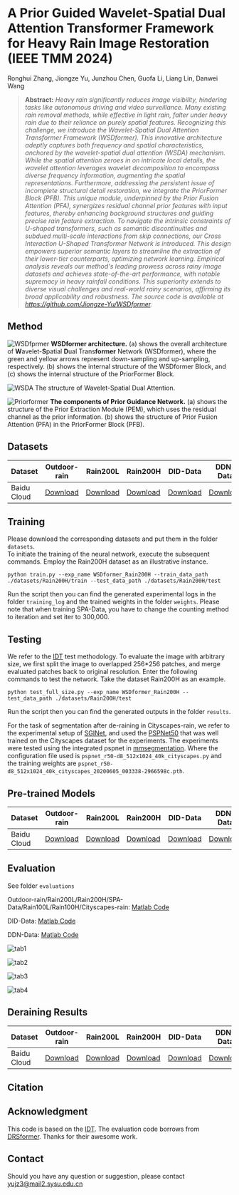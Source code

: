 # A Prior Guided Wavelet-Spatial Dual Attention Transformer Framework for Heavy Rain Image Restoration (IEEE TMM 2024)
Ronghui Zhang, Jiongze Yu, Junzhou Chen, Guofa Li, Liang Lin, Danwei Wang

> **Abstract:** *Heavy rain significantly reduces image visibility, hindering tasks like autonomous driving and video surveillance. Many existing rain removal methods, while effective in light rain, falter under heavy rain due to their reliance on purely spatial features. Recognizing this challenge, we introduce the Wavelet-Spatial Dual Attention Transformer Framework (WSDformer). This innovative architecture adeptly captures both frequency and spatial characteristics, anchored by the wavelet-spatial dual attention (WSDA) mechanism. While the spatial attention zeroes in on intricate local details, the wavelet attention leverages wavelet decomposition to encompass diverse frequency information, augmenting the spatial representations. Furthermore, addressing the persistent issue of incomplete structural detail restoration, we integrate the PriorFormer Block (PFB). This unique module, underpinned by the Prior Fusion Attention (PFA), synergizes residual channel prior features with input features, thereby enhancing background structures and guiding precise rain feature extraction. To navigate the intrinsic constraints of U-shaped transformers, such as semantic discontinuities and subdued multi-scale interactions from skip connections, our Cross Interaction U-Shaped Transformer Network is introduced. This design empowers superior semantic layers to streamline the extraction of their lower-tier counterparts, optimizing network learning. Empirical analysis reveals our method's leading prowess across rainy image datasets and achieves state-of-the-art performance, with notable supremacy in heavy rainfall conditions. This superiority extends to diverse visual challenges and real-world rainy scenarios, affirming its broad applicability and robustness. The source code is available at https://github.com/Jiongze-Yu/WSDformer.*

## Method
![WSDfprmer](fig/network.png)
**WSDformer architecture.** (a) shows the overall architecture of **W**avelet-**S**patial **D**ual Trans**former** Network (WSDformer), where the green and yellow arrows represent down-sampling and up-sampling, respectively. (b) shows the internal structure of the WSDformer Block, and (c) shows the internal structure of the PriorFormer Block.

![WSDA](fig/wsda.png)
The structure of Wavelet-Spatial Dual Attention.

![Priorformer](fig/priorformer.png)
**The components of Prior Guidance Network.** (a) shows the structure of the Prior Extraction Module (PEM), which uses the residual channel as the prior information. (b) shows the structure of Prior Fusion Attention (PFA) in the PriorFormer Block (PFB).

## Datasets
<table>
<thead>
  <tr>
    <th>Dataset</th>
    <th>Outdoor-rain</th>
    <th>Rain200L</th>
    <th>Rain200H</th>
    <th>DID-Data</th>
    <th>DDN-Data</th>
    <th>SPA-Data</th>
    <th>Rain100L</th>
    <th>Rain100H</th>
    <th>Cityscapes-rain</th>
  </tr>
</thead>
<tbody>
  <tr>
    <td>Baidu Cloud</td>
    <td> <a href="">Download </a> </td>
    <td> <a href="">Download </a> </td>
    <td> <a href="">Download </a> </td>
    <td> <a href="">Download </a> </td>
    <td> <a href="">Download </a> </td>
    <td> <a href="">Download </a> </td>
    <td> <a href="">Download </a> </td>
    <td> <a href="">Download </a> </td>
    <td> <a href="">Download </a> </td>
  </tr>
</tbody>
</table>

## Training
Please download the corresponding datasets and put them in the folder `datasets`.  
To initiate the training of the neural network, execute the subsequent commands. Employ the Rain200H dataset as an illustrative instance.
```
python train.py --exp_name WSDformer_Rain200H --train_data_path ./datasets/Rain200H/train --test_data_path ./datasets/Rain200H/test
```
Run the script then you can find the generated experimental logs in the folder `training_log` and the trained weights in the folder `weights`.
Please note that when training SPA-Data, you have to change the counting method to iteration and set iter to 300,000.

## Testing
We refer to the [IDT](https://github.com/jiexiaou/IDT) test methodology. To evaluate the image with arbitrary size, we first split the image to overlapped 256*256 patches, and merge evaluated patches back to original resolution. 
Enter the following commands to test the network. Take the dataset Rain200H as an example.
```
python test_full_size.py --exp_name WSDformer_Rain200H --test_data_path ./datasets/Rain200H/test
```
Run the script then you can find the generated outputs in the folder `results`.

For the task of segmentation after de-raining in Cityscapes-rain, we refer to the experimental setup of [SGINet](https://github.com/OaDsis/SGINet), and used the [PSPNet50](https://github.com/hszhao/semseg) that was well trained on the Cityscapes dataset for the experiments. The experiments were tested using the integrated pspnet in [mmsegmentation](https://mmsegmentation.readthedocs.io/en/latest/). Where the configuration file used is `pspnet_r50-d8_512x1024_40k_cityscapes.py` and the training weights are `pspnet_r50-d8_512x1024_40k_cityscapes_20200605_003338-2966598c.pth`.

## Pre-trained Models
<table>
<thead>
  <tr>
    <th>Dataset</th>
    <th>Outdoor-rain</th>
    <th>Rain200L</th>
    <th>Rain200H</th>
    <th>DID-Data</th>
    <th>DDN-Data</th>
    <th>SPA-Data</th>
    <th>Rain100L</th>
    <th>Rain100H</th>
    <th>Cityscapes-rain</th>
  </tr>
</thead>
<tbody>
  <tr>
    <td>Baidu Cloud</td>
    <td> <a href="">Download </a> </td>
    <td> <a href="">Download </a> </td>
    <td> <a href="">Download </a> </td>
    <td> <a href="">Download </a> </td>
    <td> <a href="">Download </a> </td>
    <td> <a href="">Download </a> </td>
    <td> <a href="">Download </a> </td>
    <td> <a href="">Download </a> </td>
    <td> <a href="">Download </a> </td>
  </tr>
</tbody>
</table>

## Evaluation
See folder `evaluations`

Outdoor-rain/Rain200L/Rain200H/SPA-Data/Rain100L/Rain100H/Cityscapes-rain: [Matlab Code](https://github.com/Jiongze-Yu/WSDformer/blob/main/evaluations/Evaluation_1/evaluaterain.m)

DID-Data: [Matlab Code](https://github.com/Jiongze-Yu/WSDformer/blob/main/evaluations/Evaluation_2/statistic_DID.m)

DDN-Data: [Matlab Code](https://github.com/Jiongze-Yu/WSDformer/blob/main/evaluations/Evaluation_2/statistic_DID.m)

![tab1](fig/tab1.png)

![tab2](fig/tab2.png)

![tab3](fig/tab3.png)

![tab4](fig/tab4.png)

## Deraining Results
<table>
<thead>
  <tr>
    <th>Dataset</th>
    <th>Outdoor-rain</th>
    <th>Rain200L</th>
    <th>Rain200H</th>
    <th>DID-Data</th>
    <th>DDN-Data</th>
    <th>SPA-Data</th>
    <th>Rain100L</th>
    <th>Rain100H</th>
    <th>Cityscapes-rain</th>
  </tr>
</thead>
<tbody>
  <tr>
    <td>Baidu Cloud</td>
    <td> <a href="">Download </a> </td>
    <td> <a href="">Download </a> </td>
    <td> <a href="">Download </a> </td>
    <td> <a href="">Download </a> </td>
    <td> <a href="">Download </a> </td>
    <td> <a href="">Download </a> </td>
    <td> <a href="">Download </a> </td>
    <td> <a href="">Download </a> </td>
    <td> <a href="">Download </a> </td>
  </tr>
</tbody>
</table>

## Citation

## Acknowledgment
This code is based on the [IDT](https://github.com/jiexiaou/IDT). 
The evaluation code borrows from [DRSformer](https://github.com/cschenxiang/DRSformer).
Thanks for their awesome work.

## Contact
Should you have any question or suggestion, please contact yujz3@mail2.sysu.edu.cn
